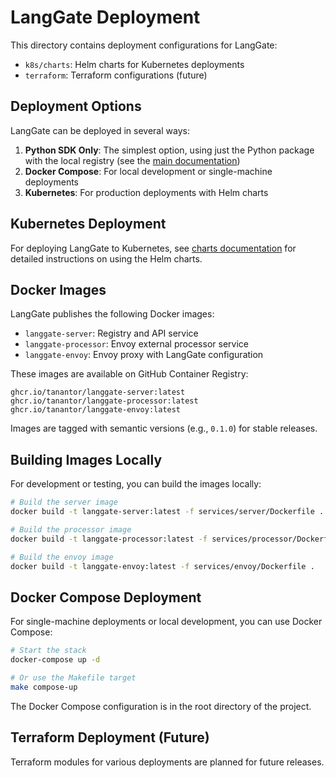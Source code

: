 # LangGate Deployment

This directory contains deployment configurations for LangGate:

- `k8s/charts`: Helm charts for Kubernetes deployments
- `terraform`: Terraform configurations (future)

## Deployment Options

LangGate can be deployed in several ways:

1. **Python SDK Only**: The simplest option, using just the Python package with the local registry (see the [main documentation](../README.md))
2. **Docker Compose**: For local development or single-machine deployments
3. **Kubernetes**: For production deployments with Helm charts

## Kubernetes Deployment

For deploying LangGate to Kubernetes, see [charts documentation](k8s/charts/README.md) for detailed instructions on using the Helm charts.

## Docker Images

LangGate publishes the following Docker images:

- `langgate-server`: Registry and API service
- `langgate-processor`: Envoy external processor service
- `langgate-envoy`: Envoy proxy with LangGate configuration

These images are available on GitHub Container Registry:
```
ghcr.io/tanantor/langgate-server:latest
ghcr.io/tanantor/langgate-processor:latest
ghcr.io/tanantor/langgate-envoy:latest
```

Images are tagged with semantic versions (e.g., `0.1.0`) for stable releases.

## Building Images Locally

For development or testing, you can build the images locally:

```bash
# Build the server image
docker build -t langgate-server:latest -f services/server/Dockerfile .

# Build the processor image
docker build -t langgate-processor:latest -f services/processor/Dockerfile .

# Build the envoy image
docker build -t langgate-envoy:latest -f services/envoy/Dockerfile .
```

## Docker Compose Deployment

For single-machine deployments or local development, you can use Docker Compose:

```bash
# Start the stack
docker-compose up -d

# Or use the Makefile target
make compose-up
```

The Docker Compose configuration is in the root directory of the project.

## Terraform Deployment (Future)

Terraform modules for various deployments are planned for future releases.
